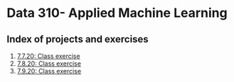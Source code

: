 # Data 310- Applied Machine Learning
## Index of projects and exercises
1. [7.7.20: Class exercise](https://github.com/aeraposo/Data-310-Public-Raposo/blob/master/7.7.20-%20Class%20exercise)
2. [7.8.20: Class exercise](https://github.com/aeraposo/Data-310-Public-Raposo/blob/master/7.8.20-%20Class%20exercise)
3. [7.9.20: Class exercise](https://github.com/aeraposo/Data-310-Public-Raposo/blob/master/7.9.20-%20Class%20exercise)

